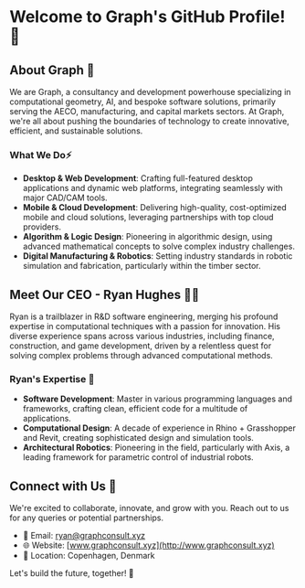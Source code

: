 # Welcome to Graph's GitHub Profile! 🏡

## About Graph 🚀

We are Graph, a consultancy and development powerhouse specializing in computational geometry, AI, and bespoke software solutions, primarily serving the AECO, manufacturing, and capital markets sectors. At Graph, we're all about pushing the boundaries of technology to create innovative, efficient, and sustainable solutions.

### What We Do⚡

- **Desktop & Web Development**: Crafting full-featured desktop applications and dynamic web platforms, integrating seamlessly with major CAD/CAM tools.
- **Mobile & Cloud Development**: Delivering high-quality, cost-optimized mobile and cloud solutions, leveraging partnerships with top cloud providers.
- **Algorithm & Logic Design**: Pioneering in algorithmic design, using advanced mathematical concepts to solve complex industry challenges.
- **Digital Manufacturing & Robotics**: Setting industry standards in robotic simulation and fabrication, particularly within the timber sector.

## Meet Our CEO - Ryan Hughes 👨‍💼

Ryan is a trailblazer in R&D software engineering, merging his profound expertise in computational techniques with a passion for innovation. His diverse experience spans across various industries, including finance, construction, and game development, driven by a relentless quest for solving complex problems through advanced computational methods.

### Ryan's Expertise 📑

- **Software Development**: Master in various programming languages and frameworks, crafting clean, efficient code for a multitude of applications.
- **Computational Design**: A decade of experience in Rhino + Grasshopper and Revit, creating sophisticated design and simulation tools.
- **Architectural Robotics**: Pioneering in the field, particularly with Axis, a leading framework for parametric control of industrial robots.

## Connect with Us 🤝

We're excited to collaborate, innovate, and grow with you. Reach out to us for any queries or potential partnerships.

- 📧 Email: [ryan@graphconsult.xyz](mailto:ryan@graphconsult.xyz)
- 🌐 Website: [www.graphconsult.xyz](http://www.graphconsult.xyz)
- 📍 Location: Copenhagen, Denmark

Let's build the future, together! 🌟
